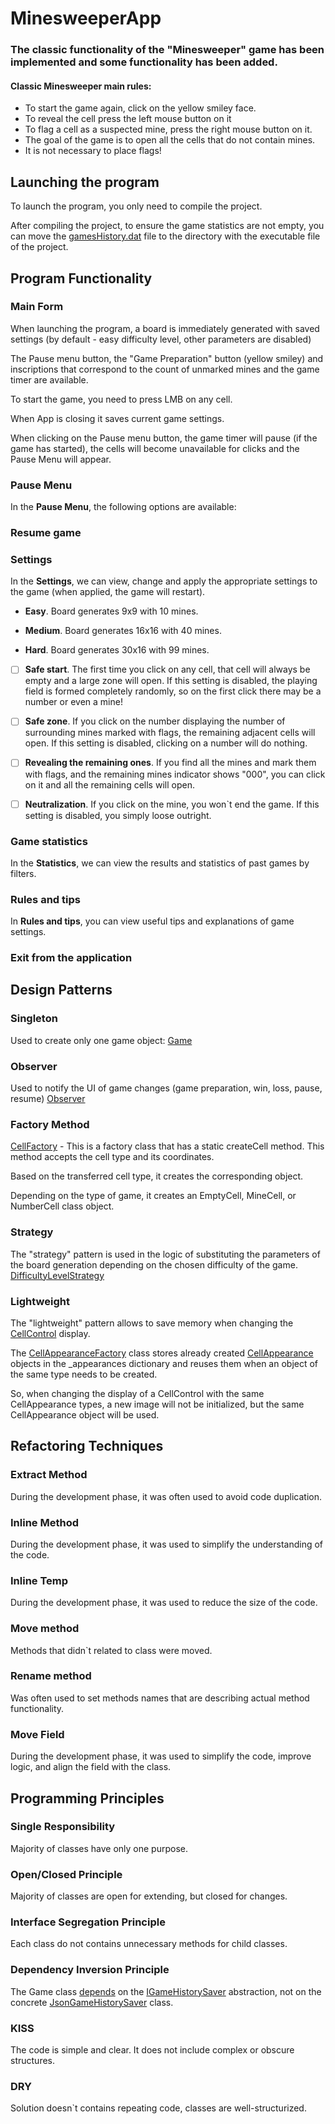 # MinesweeperApp

### The classic functionality of the "Minesweeper" game has been implemented and some functionality has been added.

#### Classic Minesweeper main rules:

 - To start the game again, click on the yellow smiley face.
 - To reveal the cell press the left mouse button on it
 - To flag a cell as a suspected mine, press the right mouse button on it.
 - The goal of the game is to open all the cells that do not contain mines.
 - It is not necessary to place flags!

## Launching the program

To launch the program, you only need to compile the project.

After compiling the project, to ensure the game statistics are not empty, you can move the [gamesHistory.dat](./GamesHistoryData/gamesHistory.dat) file to the directory with the executable file of the project.


## Program Functionality

### Main Form

When launching the program, a board is immediately generated with saved settings (by default - easy difficulty level, other parameters are disabled)

The Pause menu button, the "Game Preparation" button (yellow smiley) and inscriptions that correspond to the count of unmarked mines and the game timer are available.

To start the game, you need to press LMB on any cell.

When App  is closing it saves current game settings. 

When clicking on the Pause menu button, the game timer will pause (if the game has started), the cells will become unavailable for clicks and the Pause Menu will appear.

### Pause Menu

In the **Pause Menu**, the following options are available:

### Resume game

### Settings

In the **Settings**, we can view, change and apply the appropriate settings to the game (when applied, the game will restart).

 -  **Easy**. Board generates 9x9 with 10 mines.
 
 -  **Medium**. Board generates 16x16 with 40 mines.

 -  **Hard**. Board generates 30x16 with 99 mines.

  - [ ] **Safe start**. The first time you click on any cell, that cell will always 
be empty and a large zone will open. If this setting is disabled, the playing
 field is formed completely randomly, so on the first click there may be
 a number or even a mine!

 - [ ] **Safe zone**. If you click on the number displaying the number of 
surrounding mines marked with flags, the remaining adjacent cells 
will open. If this setting is disabled, clicking on a number will do nothing.

 - [ ] **Revealing the remaining ones**. If you find all the mines and mark 
them with flags, and the remaining mines indicator shows "000",
 you can click on it and all the remaining cells will open.

 - [ ] **Neutralization**. If you click on the mine, you won`t end the game. If this 
 setting is disabled, you simply loose outright.

### Game statistics

In the **Statistics**, we can view the results and statistics of past games by filters.

### Rules and tips

In **Rules and tips**, you can view useful tips and explanations of game settings.

### Exit from the application

## Design Patterns

### Singleton

Used to create only one game object: [Game](./Main/GameLogic/Game.cs#L10)

### Observer

Used to notify the UI of game changes (game preparation, win, loss, pause, resume) [Observer](./Main/GameLogic/Observers)

### Factory Method

[CellFactory](./Main/GameLogic/Cells/CellFactory.cs) - This is a factory class that has a static createCell method. This method accepts the cell type and its coordinates.

Based on the transferred cell type, it creates the corresponding object.

Depending on the type of game, it creates an EmptyCell, MineCell, or NumberCell class object.


### Strategy

The "strategy" pattern is used in the logic of substituting the parameters of the board generation depending on the chosen difficulty of the game. [DifficultyLevelStrategy](./Main/GameLogic/DifficultyLevelStrategy)

### Lightweight

The "lightweight" pattern allows to save memory when changing the [CellControl](./Main/Controls/CellControl.cs) display. 

The [CellAppearanceFactory](./Main/CellAppearance/CellAppearanceFactory.cs) class stores already created [CellAppearance](./Main/CellAppearance/CellAppearance.cs) objects in the _appearances dictionary and reuses them when an object of the same type needs to be created.

 So, when changing the display of a CellControl with the same CellAppearance types, a new image will not be initialized, but the same CellAppearance object will be used.


## Refactoring Techniques

###  Extract Method

During the development phase, it was often used to avoid code duplication.

### Inline Method

During the development phase, it was used to simplify the understanding of the code.

### Inline Temp

During the development phase, it was used to reduce the size of the code.

### Move method 

Methods that didn`t related to class were moved.

### Rename method 

 Was often used to set methods names that are describing actual method functionality.

### Move Field

During the development phase, it was used to simplify the code, improve logic, and align the field with the class.

## Programming Principles

### Single Responsibility

Majority of classes have only one purpose.

### Open/Closed Principle
Majority of classes are open for extending, but closed for changes.

### Interface Segregation Principle

Each class do not contains unnecessary methods for child classes.

### Dependency Inversion Principle

The Game class [depends](./Main/GameLogic/Game.cs#L19) on the [IGameHistorySaver](./Main/GameHistory/IGameHistorySaver.cs) abstraction, not on the concrete [JsonGameHistorySaver](./Main/GameHistory/JsonGameHistorySaver.cs) class.

### KISS

The code is simple and clear. It does not include complex or obscure structures.

### DRY
Solution doesn`t contains repeating code, classes are well-structurized.
